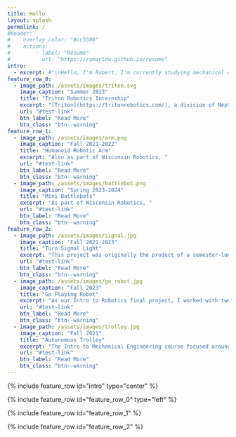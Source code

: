 ```yaml
---
title: Hello
layout: splash
permalink: /
#header:
#    overlay_color: "#cc5500"
#    actions:
#        - label: "Résumé"
#          url: "https://ramarlow.github.io/resume"
intro:
  - excerpt: #"\nHello, I'm Robert. I'm currently studying mechanical engineering at UW-Madison."
feature_row_0:
  - image_path: /assets/images/triton.svg
    image_caption: "Summer 2023"
    title: "Triton Robotics Internship"
    excerpt: "[Triton](https://tritonrobotics.com/), a division of Neptune Medical, is working to make a robotically-controlled endoscope using Neptune's really cool [rigidizing technology](https://gipathfinder.com/technology/). I was lucky enough to help out there over the summer of 2023, and helped design and implement tests and equipment for use with flexible composite medical catheters."
    url: "#test-link"
    btn_label: "Read More"
    btn_class: "btn--warning"
feature_row_1:
  - image_path: /assets/images/arm.png
    image_caption: "Fall 2021-2022"
    title: "Humanoid Robotic Arm"
    excerpt: "Also as part of Wisconsin Robotics, "
    url: "#test-link"
    btn_label: "Read More"
    btn_class: "btn--warning"
  - image_path: /assets/images/battlebot.png
    image_caption: "Spring 2023-2024"
    title: "Mini Battlebots"
    excerpt: "As part of Wisconsin Robotics, "
    url: "#test-link"
    btn_label: "Read More"
    btn_class: "btn--warning"
feature_row_2:
  - image_path: /assets/images/signal.jpg
    image_caption: "Fall 2021-2023"
    title: "Turn Signal Light"
    excerpt: "This project was originally the product of a semester-long design prompt to make something interesting using a microcontroller. It consists of some LEDs stuck to my hand that I can light up in different patterns to signal turns when bicycling at night."
    url: "#test-link"
    btn_label: "Read More"
    btn_class: "btn--warning"
  - image_path: /assets/images/go_robot.jpg
    image_caption: "Fall 2023"
    title: "Go Playing Robot"
    excerpt: "As our Intro to Robotics final project, I worked with two classmates to build attachments and write control code allowing an off-the-shelf robotic arm to play the board game Go."
    url: "#test-link"
    btn_label: "Read More"
    btn_class: "btn--warning"
  - image_path: /assets/images/trolley.jpg
    image_caption: "Fall 2021"
    title: "Autonomous Trolley"
    excerpt: "The Intro to Mechanical Engineering course focused around building an obstacle-avoiding trolley using an Arduino and custom gearbox."
    url: "#test-link"
    btn_label: "Read More"
    btn_class: "btn--warning"
---
```


{% include feature_row id="intro" type="center" %}

{% include feature_row id="feature_row_0" type="left" %}

{% include feature_row id="feature_row_1" %}

{% include feature_row id="feature_row_2" %}
